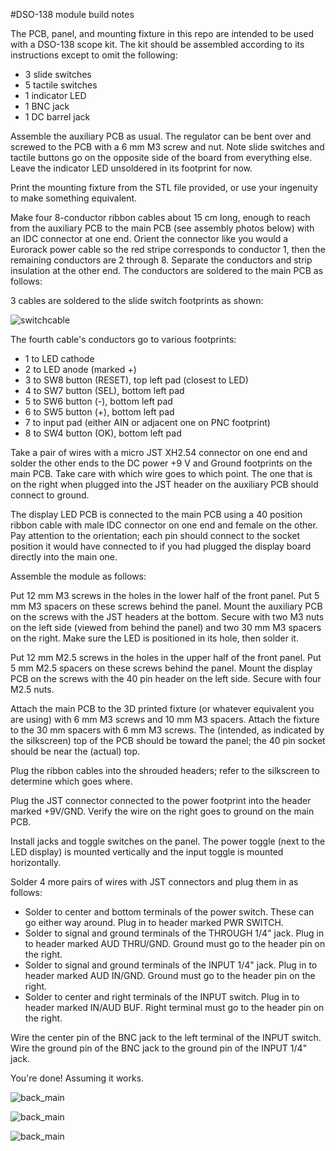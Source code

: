 #DSO-138 module build notes

The PCB, panel, and mounting fixture in this repo are intended to be used with a DSO-138 scope kit. The kit should be assembled according to its instructions except to omit the following:

* 3 slide switches
* 5 tactile switches
* 1 indicator LED
* 1 BNC jack
* 1 DC barrel jack

Assemble the auxiliary PCB as usual. The regulator can be bent over and screwed to the PCB with a 6 mm M3 screw and nut. Note slide switches and tactile buttons go on the opposite side of the board from everything else. Leave the indicator LED unsoldered in its footprint for now.

Print the mounting fixture from the STL file provided, or use your ingenuity to make something equivalent.

Make four 8-conductor ribbon cables about 15 cm long, enough to reach from the auxiliary PCB to the main PCB (see assembly photos below) with an IDC connector at one end. Orient the connector like you would a Eurorack power cable so the red stripe corresponds to conductor 1, then the remaining conductors are 2 through 8. Separate the conductors and strip insulation at the other end. The conductors are soldered to the main PCB as follows:

3 cables are soldered to the slide switch footprints as shown:

![switchcable](../Images/switchcable.png)

The fourth cable's conductors go to various footprints:

* 1 to LED cathode
* 2 to LED anode (marked +)
* 3 to SW8 button (RESET), top left pad (closest to LED)
* 4 to SW7 button (SEL), bottom left pad
* 5 to SW6 button (-), bottom left pad
* 6 to SW5 button (+), bottom left pad
* 7 to input pad (either AIN or adjacent one on PNC footprint)
* 8 to SW4 button (OK), bottom left pad

Take a pair of wires with a micro JST XH2.54 connector on one end and solder the other ends to the DC power +9 V and Ground footprints on the main PCB. Take care with which wire goes to which point. The one that is on the right when plugged into the JST header on the auxiliary PCB should connect to ground.

The display LED PCB is connected to the main PCB using a 40 position ribbon cable with male IDC connector on one end and female on the other. Pay attention to the orientation; each pin should connect to the socket position it would have connected to if you had plugged the display board directly into the main one.

Assemble the module as follows:

Put 12 mm M3 screws in the holes in the lower half of the front panel. Put 5 mm M3 spacers on these screws behind the panel. Mount the auxiliary PCB on the screws with the JST headers at the bottom. Secure with two M3 nuts on the left side (viewed from behind the panel) and two 30 mm M3 spacers on the right. Make sure the LED is positioned in its hole, then solder it.

Put 12 mm M2.5 screws in the holes in the upper half of the front panel. Put 5 mm M2.5 spacers on these screws behind the panel. Mount the display PCB on the screws with the 40 pin header on the left side. Secure with four M2.5 nuts.

Attach the main PCB to the 3D printed fixture (or whatever equivalent you are using) with 6 mm M3 screws and 10 mm M3 spacers. Attach the fixture to the 30 mm spacers with 6 mm M3 screws. The (intended, as indicated by the silkscreen) top of the PCB should be toward the panel; the 40 pin socket should be near the (actual) top.

Plug the ribbon cables into the shrouded headers; refer to the silkscreen to determine which goes where.

Plug the JST connector connected to the power footprint into the header marked +9V/GND. Verify the wire on the right goes to ground on the main PCB.

Install jacks and toggle switches on the panel. The power toggle (next to the LED display) is mounted vertically and the input toggle is mounted horizontally.

Solder 4 more pairs of wires with JST connectors and plug them in as follows:

* Solder to center and bottom terminals of the power switch. These can go either way around. Plug in to header marked PWR SWITCH.
* Solder to signal and ground terminals of the THROUGH 1/4" jack. Plug in to header marked AUD THRU/GND. Ground must go to the header pin on the right.
* Solder to signal and ground terminals of the INPUT 1/4" jack. Plug in to header marked AUD IN/GND. Ground must go to the header pin on the right.
* Solder to center and right terminals of the INPUT switch. Plug in to header marked IN/AUD BUF. Right terminal must go to the header pin on the right.

Wire the center pin of the BNC jack to the left terminal of the INPUT switch. Wire the ground pin of the BNC jack to the ground pin of the INPUT 1/4" jack.

You're done! Assuming it works.

![back_main](../Images/back_main.jpg) 

![back_main](../Images/back_aux.jpg) 

![back_main](../Images/back_assy.jpg)
